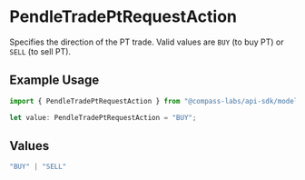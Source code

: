 # PendleTradePtRequestAction

Specifies the direction of the PT trade. Valid values are `BUY` (to buy PT) or `SELL` (to sell PT).

## Example Usage

```typescript
import { PendleTradePtRequestAction } from "@compass-labs/api-sdk/models/components";

let value: PendleTradePtRequestAction = "BUY";
```

## Values

```typescript
"BUY" | "SELL"
```